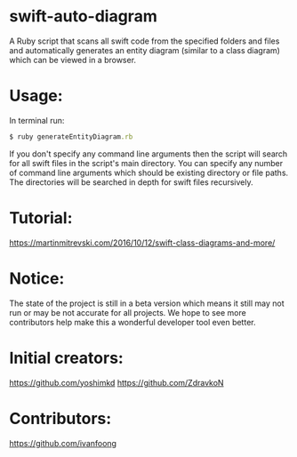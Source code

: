 # swift-auto-diagram
A Ruby script that scans all swift code from the specified folders and files and automatically generates an entity diagram (similar to a class diagram) which can be viewed in a browser.

# Usage:
In terminal run:
```ruby
$ ruby generateEntityDiagram.rb
```
If you don't specify any command line arguments then the script will search for all swift files in the script's main directory.
You can specify any number of command line arguments which should be existing directory or file paths. The directories will be searched in depth for swift files recursively.

# Tutorial:
https://martinmitrevski.com/2016/10/12/swift-class-diagrams-and-more/

# Notice:
The state of the project is still in a beta version which means it still may not run or may be not accurate for all projects.
We hope to see more contributors help make this a wonderful developer tool even better.

# Initial creators:
https://github.com/yoshimkd
https://github.com/ZdravkoN

# Contributors:
https://github.com/ivanfoong
